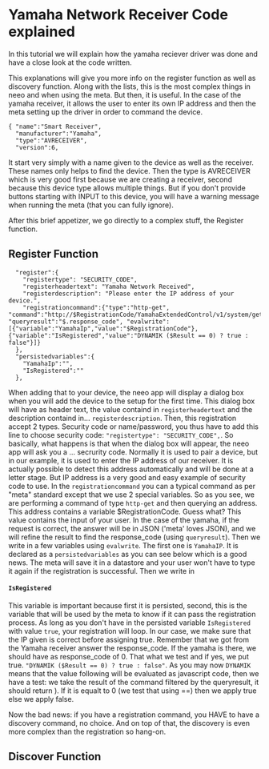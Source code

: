 # Yamaha Network Receiver Code explained

In this tutorial we will explain how the yamaha reciever driver was done and have a close look at the code written.

This explanations will give you more info on the register function as well as discovery function. Along with the lists, this is the most complex things in neeo and when using the meta. But then, it is useful. In the case of the yamaha receiver, it allows the user to enter its own IP address and then the meta setting up the driver in order to command the device.

```
{ "name":"Smart Receiver",
  "manufacturer":"Yamaha",
  "type":"AVRECEIVER",
  "version":6,
```
It start very simply with a name given to the device as well as the receiver. These names only helps to find the device. Then the type is AVRECEIVER which is very good first because we are creating a receiver, second because this device type allows multiple things.
But if you don't provide buttons starting with INPUT to this device, you will have a warning message when running the meta (that you can fully ignore).

After this brief appetizer, we go directly to a complex stuff, the Register function.
## Register Function
```
  "register":{
    "registertype": "SECURITY_CODE",
    "registerheadertext": "Yamaha Network Received",
    "registerdescription": "Please enter the IP address of your device.",
    "registrationcommand":{"type":"http-get", "command":"http://$RegistrationCode/YamahaExtendedControl/v1/system/getDeviceInfo", "queryresult":"$.response_code", "evalwrite":[{"variable":"YamahaIp","value":"$RegistrationCode"}, {"variable":"IsRegistered","value":"DYNAMIK ($Result == 0) ? true : false"}]}
  },
  "persistedvariables":{
    "YamahaIp":"",
    "IsRegistered":""
  },
 ```
  When adding that to your device, the neeo app will display a dialog box when you will add the device to the setup for the first time.
  This dialog box will have as header text, the value containd in ```registerheadertext``` and the description containd in... ```registerdescription```.
  Then, this registration accept 2 types. Security code or name/password, you thus have to add this line to choose security code: ```"registertype": "SECURITY_CODE",```.
  So basically, what happens is that when the dialog box will appear, the neeo app will ask you a ... secrurity code. 
  Normally it is used to pair a device, but in our example, it is used to enter the IP address of our receiver. It is actually possible to detect this address automatically and will be done at a letter stage. But IP address is a very good and easy example of security code to use.
  In the ```registrationcommand``` you can a typical command as per "meta" standard except that we use 2 special variables.
  So as you see, we are performing a command of type ```http-get``` and then querying an address. This address contains a variable $RegistrationCode. Guess what? This value contains the input of your user.
  In the case of the yamaha, if the request is correct, the answer will be in JSON ('meta' loves JSON), and we will refine the result to find the response_code (using ```queryresult```).
  Then we write in a few variables using ```evalwrite```. The first one is ```YamahaIP```. It is declared as a ```persistedvariables``` as you can see below which is a good news. The meta will save it in a datastore and your user won't have to type it again if the registration is successful.
  Then we write in 
  #### ```IsRegistered```
  This variable is important because first it is persisted, second, this is the variable that will be used by the meta to know if it can pass the registration process.
  As long as you don't have in the persisted variable ```IsRegistered``` with value ```true```, your registration will loop. 
  In our case, we make sure that the IP given is correct before assigning true.
  Remember that we got from the Yamaha receiver answer the response_code. If the yamaha is there, we should have as response_code of 0. That what we test and if yes, we put true.
  ```"DYNAMIK ($Result == 0) ? true : false"```. 
  As you may now ```DYNAMIK``` means that the value following will be evaluated as javascript code, then we have a test: we take the result of the command filtered by the queryresult, it should return ). If it is equalt to 0 (we test that using ==) then we apply true else we apply false.
  
  
 Now the bad news: if you have a registration command, you HAVE to have a discovery command, no choice. And on top of that, the discovery is even more complex than the registration so hang-on.
 
 ## Discover Function

 
  
